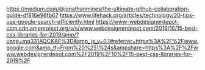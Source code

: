 https://medium.com/@jonathanmines/the-ultimate-github-collaboration-guide-df816e98fb67
https://www.lifehack.org/articles/technology/20-tips-use-google-search-efficiently.html
https://www-webdesignerdepot-com.cdn.ampproject.org/v/s/www.webdesignerdepot.com/2019/10/15-best-css-libraries-for-2019/amp/?usqp=mq331AQCKAE%3D&amp_js_v=0.1#referrer=https%3A%2F%2Fwww.google.com&amp_tf=From%20%251%24s&ampshare=https%3A%2F%2Fwww.webdesignerdepot.com%2F2019%2F10%2F15-best-css-libraries-for-2019%2F
